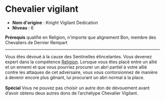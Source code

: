 # Chevalier vigilant

 * **Nom d'origine** : Knight Vigilant Dedication
 * **Niveau** : 6


<p><span id="ctl00_MainContent_DetailedOutput"><strong>Prérequis</strong> qualifié en Religion, n'importe que alignement Bon, membre des Chevaliers de Dernier Rempart<br></span></p>
<hr>
<p>Vous êtes dévoué à la cause des Sentinelles étincelantes. Vous devenez expert dans la compétence <a href="https://2e.aonprd.com/Skills.aspx?ID=13">Religion</a>. Lorsque vous êtes placé entre un allié et un ennemi et que vous pourriez procurer un abri partiel à votre allié contre les attaques de cet adversaire, vous vous contorsionnez de manière à devenir encore plus gênant, lui procurant un abri normal à la place.<br><br><strong>Spécial</strong>  Vous ne pouvez pas choisir un autre don de dévouement avant d’avoir obtenu deux autres dons de l’archétype Chevalier Vigilant.&nbsp;</p>
